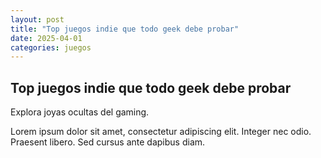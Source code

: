 ```yaml
---
layout: post
title: "Top juegos indie que todo geek debe probar"
date: 2025-04-01
categories: juegos
---
```


## Top juegos indie que todo geek debe probar

Explora joyas ocultas del gaming.

Lorem ipsum dolor sit amet, consectetur adipiscing elit. Integer nec odio. Praesent libero. Sed cursus ante dapibus diam.

